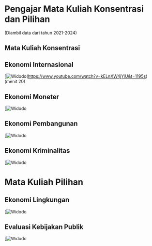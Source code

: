 # Pengajar Mata Kuliah Konsentrasi dan Pilihan
(Diambil data dari tahun 2021-2024)

## Mata Kuliah Konsentrasi
## Ekonomi Internasional
[![Widodo](https://img.youtube.com/vi/kELnXW4jYiU&t=1195s/0.jpg)(https://www.youtube.com/watch?v=kELnXW4jYiU&t=1195s)(menit 20)

## Ekonomi Moneter
[![Widodo](https://www.youtube.com/watch?v=q2vtP4byZuI&t=7262s)

## Ekonomi Pembangunan
[![Widodo](https://www.youtube.com/watch?v=ym54uANSLtU&t=922s)

## Ekonomi Kriminalitas
[![Widodo](https://www.youtube.com/watch?v=M3kcNHhf90c)


# Mata Kuliah Pilihan
## Ekonomi Lingkungan
[![Widodo](https://www.youtube.com/watch?v=lsCxRxNv9t0&t=366s)

## Evaluasi Kebijakan Publik
[![Widodo](https://www.youtube.com/watch?v=yGb-GqR0228)
